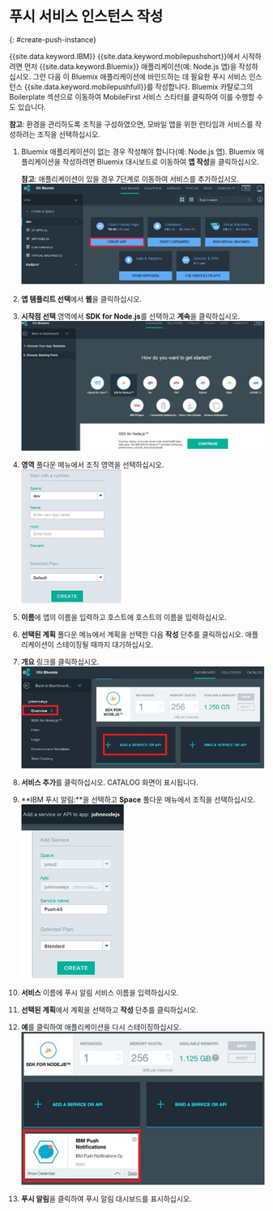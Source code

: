 # 푸시 서비스 인스턴스 작성
{: #create-push-instance}

{{site.data.keyword.IBM}} {{site.data.keyword.mobilepushshort}}에서 시작하려면 먼저 {{site.data.keyword.Bluemix}} 애플리케이션(예: Node.js 앱)을 작성하십시오. 그런 다음 이 Bluemix 애플리케이션에 바인드하는 데 필요한 푸시 서비스 인스턴스 {{site.data.keyword.mobilepushfull}}를 작성합니다. Bluemix 카탈로그의 Boilerplate 섹션으로 이동하여 MobileFirst 서비스 스타터를 클릭하여 이를 수행할 수도 있습니다. 

**참고**: 환경을 관리하도록 조직을 구성하였으면, 모바일 앱을 위한 런타임과 서비스를 작성하려는 조직을 선택하십시오. 


1. Bluemix 애플리케이션이 없는 경우 작성해야 합니다(예: Node.js 앱). Bluemix 애플리케이션을 작성하려면 Bluemix 대시보드로 이동하여 **앱 작성**을 클릭하십시오. 

	**참고**: 애플리케이션이 있을 경우 7단계로 이동하여 서비스를 추가하십시오. ![서비스 인스턴스 작성](images/create_service_instance1.jpg "서비스 인스턴스 작성")

1. **앱 템플리트 선택**에서 **웹**을 클릭하십시오. 

3. **시작점 선택** 영역에서 **SDK for Node.js**를 선택하고 **계속**을 클릭하십시오. ![시작점](images/create_service_nodejs2.jpg)

4. **영역** 풀다운 메뉴에서 조직 영역을 선택하십시오. ![조직 영역 선택](images/create_a_service3.jpg)
1. **이름**에 앱의 이름을 입력하고 호스트에 호스트의 이름을 입력하십시오. 

1. **선택된 계획** 풀다운 메뉴에서 계획을 선택한 다음 **작성** 단추를 클릭하십시오. 애플리케이션이 스테이징될 때까지 대기하십시오. 

1. **개요** 링크를 클릭하십시오. ![서비스 추가](images/create_service_add4.jpg)
1. **서비스 추가**를 클릭하십시오. CATALOG 화면이 표시됩니다. 

1. **IBM 푸시 알림:**을 선택하고 **Space** 풀다운 메뉴에서 조직을 선택하십시오. ![조직 영역 풀다운 메뉴](images/create_service_org.jpg)
1. **서비스** 이름에 푸시 알림 서비스 이름을 입력하십시오. 

1. **선택된 계획**에서 계획을 선택하고 **작성** 단추를 클릭하십시오. 

1. **예**를 클릭하여 애플리케이션을 다시 스테이징하십시오. ![IBM 푸시 알림 서비스](images/create_service_notification5.jpg)

1. **푸시 알림**을 클릭하여 푸시 알림 대시보드를 표시하십시오. 
